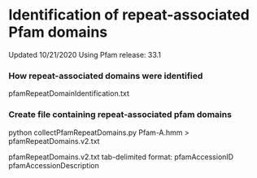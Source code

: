 # Identification of repeat-associated Pfam domains

Updated 10/21/2020
Using Pfam release: 33.1

### How repeat-associated domains were identified
pfamRepeatDomainIdentification.txt


### Create file containing repeat-associated pfam domains
python collectPfamRepeatDomains.py Pfam-A.hmm > pfamRepeatDomains.v2.txt

pfamRepeatDomains.v2.txt tab-delimited format: 
pfamAccessionID	pfamAccessionDescription	

